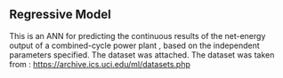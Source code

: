 ## Regressive Model
This is an ANN for predicting the continuous results of the net-energy output of a combined-cycle power plant , based on the independent parameters specified.
The dataset was attached. 
The dataset was taken from : 
https://archive.ics.uci.edu/ml/datasets.php  